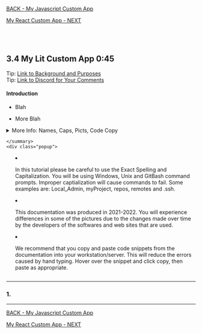<!-- ------------------------------------------------------------------------- -->

<div class="page-back">

[BACK - My Javascript Custom App](/FRApps/fr020200_My-Javascript-Custom-App.md)
</div><div class="page-next">

[My React Custom App - NEXT](/FRApps/fr020300_My-React-Custom-App.md)
</div><div style="margin-top:35px">&nbsp;</div> 
 
<!-- ------------------------------------------------------------------------- -->

## 3.4 My Lit Custom App 0:45 <!-- {docsify-ignore-all} -->
<div class="notice-tip">
  <div class="notice-tip-header">
    Tip: <a href="../Setup/purposes/pfr0104_Custom-FR-Apps-HTML.md" target="_blank">Link to Background and Purposes</a> 
  </div>  
</div>

<div class="notice-tip">
  <div class="notice-tip-header">
    Tip: <a href="https://discord.com/channels/928752444316483585/931216956827250709" target="_blank">Link to Discord for Your Comments</a> 
  </div>  
</div>

#### Introduction  
- Blah

- More Blah


<details class="details-style">
    <summary class="summary-style">
More Info: Names, Caps, Picts, Code Copy

    </summary>
    <div class="popup">

- In this tutorial please be careful to use the Exact Spelling and Capitalization. You will be using Windows, Unix and GitBash command prompts. Improper captialization will cause commands to fail. Some examples are: Local_Admin, myProject, repos, remotes and .ssh.

- This documentation was produced in 2021-2022. You will experience differences in some of the pictures due to the changes made over time by the developers of the softwares and web sites that are used.

- We recommend that you copy and paste code snippets from the documentation into your workstation/server. This will reduce the errors caused by hand typing.
Hover over the snippet and click copy, then paste as appropriate.

</div>
</details>


----


### 1. 
----


<!-- ------------------------------------------------------------------------- -->

<div class="page-back">

[BACK - My Javascript Custom App](/FRApps/fr020200_My-Javascript-Custom-App.md)
</div><div class="page-next">

[My React Custom App - NEXT](/FRApps/fr020300_My-React-Custom-App.md)
</div>


